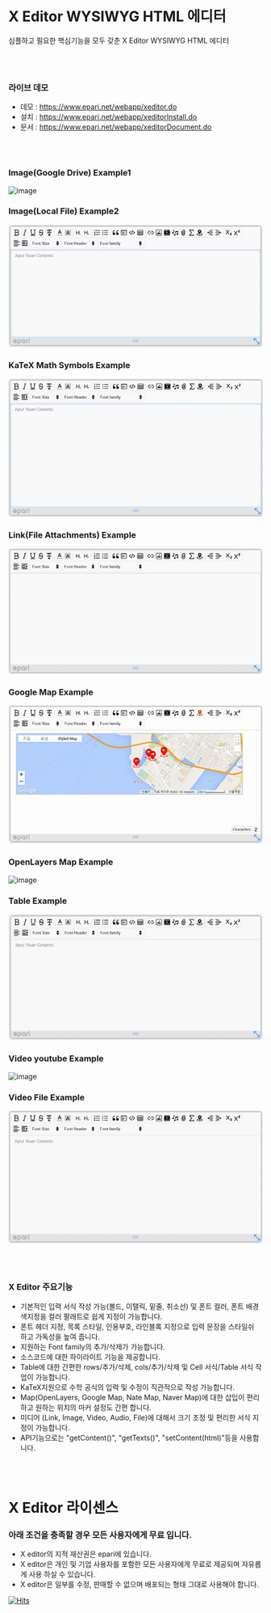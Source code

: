 # X Editor WYSIWYG HTML 에디터
심플하고 필요한 핵심기능을 모두 갖춘 X Editor WYSIWYG HTML 에디터
 
<br><br>
### 라이브 데모
 * 데모 : <a href="https://www.epari.net/webapp/xeditor.do"         target="_blank">https://www.epari.net/webapp/xeditor.do</a>
 * 설치 : <a href="https://www.epari.net/webapp/xeditorInstall.do"  target="_blank">https://www.epari.net/webapp/xeditorInstall.do</a>
 * 문서 : <a href="https://www.epari.net/webapp/xeditorDocument.do" target="_blank">https://www.epari.net/webapp/xeditorDocument.do</a>
 
 

<br><br>
### Image(Google Drive) Example1

![image](./images/preview-xeditor-image1.gif)


### Image(Local File) Example2

![image](./images/preview-xeditor-image2.gif)


### KaTeX Math Symbols Example

![image](./images/preview-xeditor-KaTeX.gif)


### Link(File Attachments) Example

![image](./images/preview-xeditor-link.gif)


### Google Map Example

![image](./images/preview-xeditor-map-Google.gif)


### OpenLayers Map Example

![image](./images/preview-xeditor-map-OpenLayers.gif)


### Table Example

![image](./images/preview-xeditor-table.gif)


### Video youtube Example

![image](./images/preview-xeditor-video1.gif)


### Video File Example

![image](./images/preview-xeditor-video2.gif)



<br><br>
### X Editor 주요기능
* 기본적인 입력 서식 작성 가능(볼드, 이탤릭, 밑줄, 취소선) 및 폰트 컬러, 폰트 배경색지정을 컬러 팔래트로 쉽게 지정이 가능합니다.
* 폰트 헤더 지정, 목록 스타일, 인용부호, 라인블록 지정으로 입력 문장을 스타일쉬 하고 가독성을 높여 줍니다.
* 지원하는 Font family의 추가/삭제가 가능합니다.
* 소스코드에 대한 하이라이트 기능을 제공합니다.
* Table에 대한 간편한 rows/추가/삭제, cols/추가/삭제 및 Cell 서식/Table 서식 작업이 가능합니다.
* KaTeX지원으로 수학 공식의 입력 및 수정이 직관적으로 작성 가능합니다.
* Map(OpenLayers, Google Map, Nate Map, Naver Map)에 대한 삽입이 편리하고 원하는 위치의 마커 설정도 간편 합니다.
* 미디어 (Link, Image, Video, Audio, File)에 대해서 크기 조정 및 편리한 서식 지정이 가능합니다.
* API기능으로는 "getContent()", "getTexts()", "setContent(html)"등을 사용합니다.

<br><br>
# X Editor 라이센스
### 아래 조건을 충족할 경우 모든 사용자에게 무료 입니다.

* X editor의 지적 재산권은 epari에 있습니다.
* X editor은 개인 및 기업 사용자를 포함한 모든 사용자에게 무료로 제공되며 자유롭게 사용 하실 수 있습니다.
* X editor은 일부를 수정, 판매할 수 없으며 배포되는 형태 그대로 사용해야 합니다. 



[![Hits](https://hits.seeyoufarm.com/api/count/incr/badge.svg?url=https%3A%2F%2Fgithub.com%2Fgjbae1212%2Fhit-counter)](https://hits.seeyoufarm.com)
